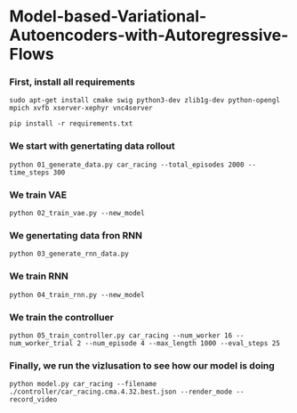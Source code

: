 # Model-based-Variational-Autoencoders-with-Autoregressive-Flows

### First, install all requirements

    sudo apt-get install cmake swig python3-dev zlib1g-dev python-opengl mpich xvfb xserver-xephyr vnc4server

    pip install -r requirements.txt

### We start with genertating data rollout
    python 01_generate_data.py car_racing --total_episodes 2000 --time_steps 300

### We train VAE
    python 02_train_vae.py --new_model

### We genertating data fron RNN
    python 03_generate_rnn_data.py 

### We train RNN
    python 04_train_rnn.py --new_model

### We train the controlluer 
    python 05_train_controller.py car_racing --num_worker 16 --num_worker_trial 2 --num_episode 4 --max_length 1000 --eval_steps 25

### Finally, we run the vizlusation to see how our model is doing
    python model.py car_racing --filename ./controller/car_racing.cma.4.32.best.json --render_mode --record_video
